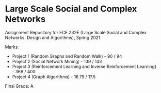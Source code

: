 # Large Scale Social and Complex Networks
Assignment Repository for ECE 232E (Large Scale Social and Complex Networks: Design and Algorithms), Spring 2021

Marks:
* Project 1 (Random Graphs and Random Walk) - 90 / 94
* Project 2 (Social Network Mining) - 139 / 143
* Project 3 (Reinforcement Learning and Inverse Reinforcement Learning) - 366 / 400
* Project 4 (Graph Algorithms) - 16.75 / 17.5

Final Grade: A
